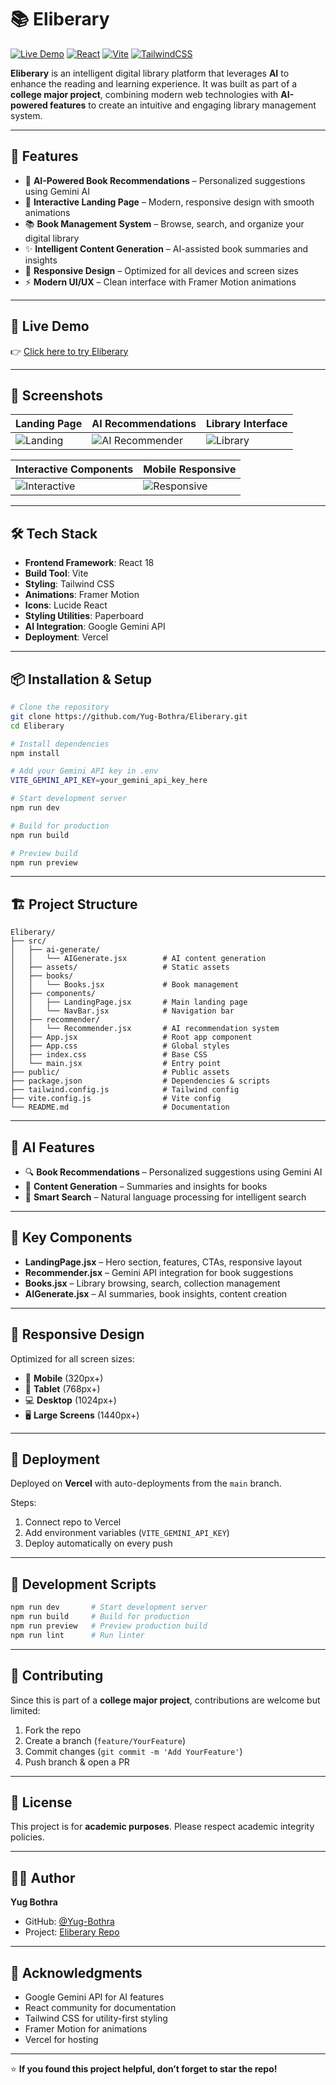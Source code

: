 
# 📚 Eliberary

[![Live Demo](https://img.shields.io/badge/Live%20Demo-vercel-brightgreen)](https://eliberary.vercel.app/)
[![React](https://img.shields.io/badge/React-61DAFB?logo=react\&logoColor=black)](https://reactjs.org/)
[![Vite](https://img.shields.io/badge/Vite-646CFF?logo=vite\&logoColor=white)](https://vitejs.dev/)
[![TailwindCSS](https://img.shields.io/badge/Tailwind%20CSS-06B6D4?logo=tailwindcss\&logoColor=white)](https://tailwindcss.com/)

**Eliberary** is an intelligent digital library platform that leverages **AI** to enhance the reading and learning experience.
It was built as part of a **college major project**, combining modern web technologies with **AI-powered features** to create an intuitive and engaging library management system.

---

## 🌟 Features

* 📖 **AI-Powered Book Recommendations** – Personalized suggestions using Gemini AI
* 🎨 **Interactive Landing Page** – Modern, responsive design with smooth animations
* 📚 **Book Management System** – Browse, search, and organize your digital library
* ✨ **Intelligent Content Generation** – AI-assisted book summaries and insights
* 📱 **Responsive Design** – Optimized for all devices and screen sizes
* ⚡ **Modern UI/UX** – Clean interface with Framer Motion animations

---

## 🚀 Live Demo

👉 [Click here to try Eliberary](https://eliberary.vercel.app/)

---

## 📸 Screenshots

| Landing Page                                                                                | AI Recommendations                                                                                 | Library Interface                                                                           |
| ------------------------------------------------------------------------------------------- | -------------------------------------------------------------------------------------------------- | ------------------------------------------------------------------------------------------- |
| ![Landing](https://github.com/user-attachments/assets/019850b1-ba1f-4e9d-918d-a30b16b6eec1) | ![AI Recommender](https://github.com/user-attachments/assets/87025dcf-866d-4119-9d45-9d2c9c6229ed) | ![Library](https://github.com/user-attachments/assets/63026151-a689-401b-adb8-bb1cd55da567) |

| Interactive Components                                                                          | Mobile Responsive                                                                              |
| ----------------------------------------------------------------------------------------------- | ---------------------------------------------------------------------------------------------- |
| ![Interactive](https://github.com/user-attachments/assets/bce5be4a-0718-402a-aa42-2922500965da) | ![Responsive](https://github.com/user-attachments/assets/f7561abe-0021-4989-8955-ba78eb4e9719) |

---

## 🛠️ Tech Stack

* **Frontend Framework**: React 18
* **Build Tool**: Vite
* **Styling**: Tailwind CSS
* **Animations**: Framer Motion
* **Icons**: Lucide React
* **Styling Utilities**: Paperboard
* **AI Integration**: Google Gemini API
* **Deployment**: Vercel

---

## 📦 Installation & Setup

```bash
# Clone the repository
git clone https://github.com/Yug-Bothra/Eliberary.git
cd Eliberary

# Install dependencies
npm install

# Add your Gemini API key in .env
VITE_GEMINI_API_KEY=your_gemini_api_key_here

# Start development server
npm run dev

# Build for production
npm run build

# Preview build
npm run preview
```

---

## 🏗️ Project Structure

```
Eliberary/
├── src/
│   ├── ai-generate/
│   │   └── AIGenerate.jsx        # AI content generation
│   ├── assets/                   # Static assets
│   ├── books/
│   │   └── Books.jsx             # Book management
│   ├── components/
│   │   ├── LandingPage.jsx       # Main landing page
│   │   └── NavBar.jsx            # Navigation bar
│   ├── recommender/
│   │   └── Recommender.jsx       # AI recommendation system
│   ├── App.jsx                   # Root app component
│   ├── App.css                   # Global styles
│   ├── index.css                 # Base CSS
│   └── main.jsx                  # Entry point
├── public/                       # Public assets
├── package.json                  # Dependencies & scripts
├── tailwind.config.js            # Tailwind config
├── vite.config.js                # Vite config
└── README.md                     # Documentation
```

---

## 🤖 AI Features

* 🔍 **Book Recommendations** – Personalized suggestions using Gemini AI
* 📝 **Content Generation** – Summaries and insights for books
* 📖 **Smart Search** – Natural language processing for intelligent search

---

## 🎨 Key Components

* **LandingPage.jsx** – Hero section, features, CTAs, responsive layout
* **Recommender.jsx** – Gemini API integration for book suggestions
* **Books.jsx** – Library browsing, search, collection management
* **AIGenerate.jsx** – AI summaries, book insights, content creation

---

## 📱 Responsive Design

Optimized for all screen sizes:

* 📱 **Mobile** (320px+)
* 📲 **Tablet** (768px+)
* 💻 **Desktop** (1024px+)
* 🖥️ **Large Screens** (1440px+)

---

## 🚀 Deployment

Deployed on **Vercel** with auto-deployments from the `main` branch.

Steps:

1. Connect repo to Vercel
2. Add environment variables (`VITE_GEMINI_API_KEY`)
3. Deploy automatically on every push

---

## 🔧 Development Scripts

```bash
npm run dev       # Start development server
npm run build     # Build for production
npm run preview   # Preview production build
npm run lint      # Run linter
```

---

## 🤝 Contributing

Since this is part of a **college major project**, contributions are welcome but limited:

1. Fork the repo
2. Create a branch (`feature/YourFeature`)
3. Commit changes (`git commit -m 'Add YourFeature'`)
4. Push branch & open a PR

---

## 📝 License

This project is for **academic purposes**.
Please respect academic integrity policies.

---

## 👨‍💻 Author

**Yug Bothra**

* GitHub: [@Yug-Bothra](https://github.com/Yug-Bothra)
* Project: [Eliberary Repo](https://github.com/Yug-Bothra/Eliberary)

---

## 🙏 Acknowledgments

* Google Gemini API for AI features
* React community for documentation
* Tailwind CSS for utility-first styling
* Framer Motion for animations
* Vercel for hosting

---

⭐ **If you found this project helpful, don’t forget to star the repo!**

